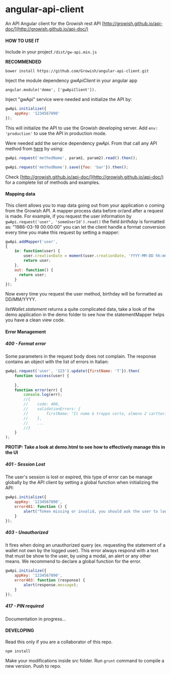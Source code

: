 # angular-api-client
An API Angular client for the Growish rest API [http://growish.github.io/api-doc/](http://growish.github.io/api-doc/)


#### HOW TO USE IT
Include in your project ````/dist/gw-api.min.js````

**RECOMMENDED**

````
bower install https://github.com/Growish/angular-api-client.git
````

Inject the module dependency *gwApiClient* in your angular app
````
angular.module('demo', ['gwApiClient']).
````


Inject "gwApi" service were needed and initialize the API by:

````js
gwApi.initialize({
    appKey: '1234567890'
});
````

This will initialize the API to use the Growish developing server. Add ````env: 'production'```` to use the API in production mode.

Were needed add the service dependency *gwApi*. From that call any API method from [here](http://growish.github.io/api-doc/) by using:

````js
gwApi.request('methodName', param1, param2).read().then();
````

````js
gwApi.request('methodName').save({foo: 'bar'}).then();
````

Check [http://growish.github.io/api-doc/](http://growish.github.io/api-doc/) for a complete list of methods and examples.


#### Mapping data
This client allows you to map data going out from your application o coming from the Growish API.
A mapper process data before or/and after a request is made. For example, if you request the user information
by ````gwApi.request('user', 'someUserId').read()```` the field *birthday* is formatted as: "1986-03-19 00:00:00"
you can let the client handle a format conversion every time you make this request by 
setting a mapper:

````js
gwApi.addMapper('user', 
{   
    in: function(user) {
        user.creationDate = moment(user.creationDate, 'YYYY-MM-DD hh:mm:ss').format('DD/MM/YYYY');
        return user;
    },
    out: function() {
      return user;
    }
});
````

Now every time you request the user method, birthday will be formatted as DD/MM/YYYY.

*listWallet.statement* returns a quite complicated data, take a look of the demo application in the demo folder to see
 how the statementMapper helps you have a clean view code.

#### Error Management

##### 400 - Format error
Some parameters in the request body does not complain. The response contains an object with the list of errors in Italian:
````js
gwApi.request('user', '123').update({firstName: 'T'}).then(
    function success(user) {
      
    },
    function error(err) {
        console.log(err);
        //{
        //    code: 400,
        //    validationErrors: {
        //        firstName: "Il nome è troppo corto, almeno 2 cartteri"
        //    },
        //    ...
        //}
    }
);
````

**PROTIP: Take a look at demo.html to see how to effectively manage this in the UI**

##### 401 - Session Lost
The user's session is lost or expired, this type of error can be manage globally by the API client by setting a global function when initializing the API:

 ````js
 gwApi.initialize({
     appKey: '1234567890',
     error401: function () {
         alert("Token missing or invalid, you should ask the user to login again");
     }
 });
  ````

##### 403 - Unauthorized
It fires when doing an unauthorized query (ex. requesting the statement of a wallet not own by the logged user).
This error always respond with a text that must be show to the user, by using a modal, an alert or any other means. We recommend to declare a global function for the error.

 ````js
 gwApi.initialize({
     appKey: '1234567890',
     error403: function (response) {
         alert(response.message);
     }
 });
  ````
  
##### 417 - PIN required
Documentation in progress...



#### DEVELOPING

Read this only if you are a collaborator of this repo.

````
npm install
````

Make your modifications inside *src* folder. Run ````grunt```` command to compile a new version. Push to repo.